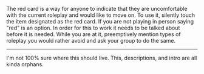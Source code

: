 The red card is a way for anyone to indicate that they are uncomfortable with the current roleplay and would like to move on. To use it, silently touch the item designated as the red card. If you are not playing in person saying "red" is an option. In order for this to work it needs to be talked about before it is needed. While you are at it, preemptively mention types of roleplay you would rather avoid and ask your group to do the same.

---

I'm not 100% sure where this should live. This, descriptions, and intro are all kinda orphans.